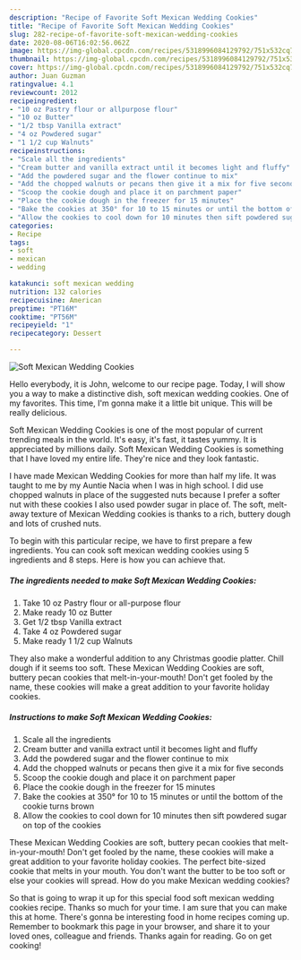 ```yaml
---
description: "Recipe of Favorite Soft Mexican Wedding Cookies"
title: "Recipe of Favorite Soft Mexican Wedding Cookies"
slug: 282-recipe-of-favorite-soft-mexican-wedding-cookies
date: 2020-08-06T16:02:56.062Z
image: https://img-global.cpcdn.com/recipes/5318996084129792/751x532cq70/soft-mexican-wedding-cookies-recipe-main-photo.jpg
thumbnail: https://img-global.cpcdn.com/recipes/5318996084129792/751x532cq70/soft-mexican-wedding-cookies-recipe-main-photo.jpg
cover: https://img-global.cpcdn.com/recipes/5318996084129792/751x532cq70/soft-mexican-wedding-cookies-recipe-main-photo.jpg
author: Juan Guzman
ratingvalue: 4.1
reviewcount: 2012
recipeingredient:
- "10 oz Pastry flour or allpurpose flour"
- "10 oz Butter"
- "1/2 tbsp Vanilla extract"
- "4 oz Powdered sugar"
- "1 1/2 cup Walnuts"
recipeinstructions:
- "Scale all the ingredients"
- "Cream butter and vanilla extract until it becomes light and fluffy"
- "Add the powdered sugar and the flower continue to mix"
- "Add the chopped walnuts or pecans then give it a mix for five seconds"
- "Scoop the cookie dough and place it on parchment paper"
- "Place the cookie dough in the freezer for 15 minutes"
- "Bake the cookies at 350° for 10 to 15 minutes or until the bottom of the cookie turns brown"
- "Allow the cookies to cool down for 10 minutes then sift powdered sugar on top of the cookies"
categories:
- Recipe
tags:
- soft
- mexican
- wedding

katakunci: soft mexican wedding 
nutrition: 132 calories
recipecuisine: American
preptime: "PT16M"
cooktime: "PT56M"
recipeyield: "1"
recipecategory: Dessert

---
```



![Soft Mexican Wedding Cookies](https://img-global.cpcdn.com/recipes/5318996084129792/751x532cq70/soft-mexican-wedding-cookies-recipe-main-photo.jpg)

Hello everybody, it is John, welcome to our recipe page. Today, I will show you a way to make a distinctive dish, soft mexican wedding cookies. One of my favorites. This time, I'm gonna make it a little bit unique. This will be really delicious.

Soft Mexican Wedding Cookies is one of the most popular of current trending meals in the world. It's easy, it's fast, it tastes yummy. It is appreciated by millions daily. Soft Mexican Wedding Cookies is something that I have loved my entire life. They're nice and they look fantastic.

I have made Mexican Wedding Cookies for more than half my life. It was taught to me by my Auntie Nacia when I was in high school. I did use chopped walnuts in place of the suggested nuts because I prefer a softer nut with these cookies I also used powder sugar in place of. The soft, melt-away texture of Mexican Wedding cookies is thanks to a rich, buttery dough and lots of crushed nuts.


To begin with this particular recipe, we have to first prepare a few ingredients. You can cook soft mexican wedding cookies using 5 ingredients and 8 steps. Here is how you can achieve that.

<!--inarticleads1-->

##### The ingredients needed to make Soft Mexican Wedding Cookies:

1. Take 10 oz Pastry flour or all-purpose flour
1. Make ready 10 oz Butter
1. Get 1/2 tbsp Vanilla extract
1. Take 4 oz Powdered sugar
1. Make ready 1 1/2 cup Walnuts


They also make a wonderful addition to any Christmas goodie platter. Chill dough if it seems too soft. These Mexican Wedding Cookies are soft, buttery pecan cookies that melt-in-your-mouth! Don&#39;t get fooled by the name, these cookies will make a great addition to your favorite holiday cookies. 

<!--inarticleads2-->

##### Instructions to make Soft Mexican Wedding Cookies:

1. Scale all the ingredients
1. Cream butter and vanilla extract until it becomes light and fluffy
1. Add the powdered sugar and the flower continue to mix
1. Add the chopped walnuts or pecans then give it a mix for five seconds
1. Scoop the cookie dough and place it on parchment paper
1. Place the cookie dough in the freezer for 15 minutes
1. Bake the cookies at 350° for 10 to 15 minutes or until the bottom of the cookie turns brown
1. Allow the cookies to cool down for 10 minutes then sift powdered sugar on top of the cookies


These Mexican Wedding Cookies are soft, buttery pecan cookies that melt-in-your-mouth! Don&#39;t get fooled by the name, these cookies will make a great addition to your favorite holiday cookies. The perfect bite-sized cookie that melts in your mouth. You don&#39;t want the butter to be too soft or else your cookies will spread. How do you make Mexican wedding cookies? 

So that is going to wrap it up for this special food soft mexican wedding cookies recipe. Thanks so much for your time. I am sure that you can make this at home. There's gonna be interesting food in home recipes coming up. Remember to bookmark this page in your browser, and share it to your loved ones, colleague and friends. Thanks again for reading. Go on get cooking!

